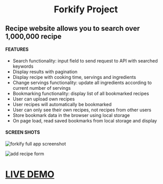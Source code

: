 # <p align="center">Forkify Project</p>

## Recipe website allows you to search over 1,000,000 recipe

#### FEATURES

- Search functionality: input field to send request to API with searched keywords
- Display results with pagination
- Display recipe with cooking time, servings and ingredients
- Change servings functionality: update all ingredients according to current number of servings
- Bookmarking functionality: display list of all bookmarked recipes
- User can upload own recipes
- User recipes will automatically be bookmarked
- User can only see their own recipes, not recipes from other users
- Store bookmark data in the browser using local storage
- On page load, read saved bookmarks from local storage and display

#### SCREEN SHOTS

![forkify full app screenshot](https://res.cloudinary.com/dfzzhix8p/image/upload/v1675983428/forkify____Search_over_1_000_000_recipes_1_nkkcsp.png)

![add recipe form](https://res.cloudinary.com/dfzzhix8p/image/upload/v1675983430/forkify____Search_over_1_000_000_recipes_3_qua4v7.png)

# [LIVE DEMO](https://forkify-recipe-app-faried.netlify.app/)
